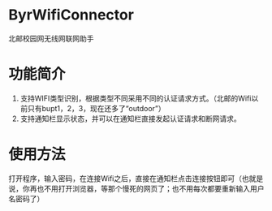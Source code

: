 ByrWifiConnector
============

北邮校园网无线网联网助手

# 功能简介 #

1. 支持WIFI类型识别，根据类型不同采用不同的认证请求方式。（北邮的Wifi以前只有bupt1，2，3，现在还多了“outdoor”）
2. 支持通知栏显示状态，并可以在通知栏直接发起认证请求和断网请求。

# 使用方法 #
打开程序，输入密码，在连接Wifi之后，直接在通知栏点击连接按钮即可（也就是说，你再也不用打开浏览器，等那个慢死的网页了；也不用每次都要重新输入用户名密码了）
